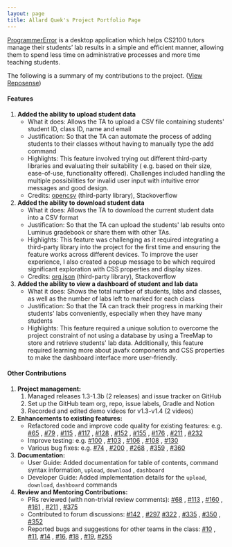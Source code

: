 ```yaml
---
layout: page 
title: Allard Quek's Project Portfolio Page
---
```


[ProgrammerError](https://github.com/AY2122S1-CS2103-F09-3/tp) is a desktop application which helps CS2100 tutors manage
their students’ lab results in a simple and efficient manner, allowing them to spend less time on administrative
processes and more time teaching students.

The following is a summary of my contributions to the
project. ([View Reposense](https://nus-cs2103-ay2122s1.github.io/tp-dashboard/#breakdown=true&search=allardquek))

#### Features

1. **Added the ability to upload student data**
    - What it does: Allows the TA to upload a CSV file containing students' student ID, class ID, name and email
    - Justification: So that the TA can automate the process of adding students to their classes without having to
      manually type the add command
    - Highlights: This feature involved trying out different third-party libraries and evaluating their suitability (
      e.g. based on their size, ease-of-use, functionality offered). Challenges included handling the multiple
      possibilities for invalid user input with intuitive error messages and good design.
    - Credits: [opencsv](http://opencsv.sourceforge.net/) (third-party library), Stackoverflow
2. **Added the ability to download student data**
    - What it does: Allows the TA to download the current student data into a CSV format
    - Justification: So that the TA can upload the students' lab results onto Luminus gradebook or share them with other
      TAs.
    - Highlights: This feature was challenging as it required integrating a third-party library into the project for the
      first time and ensuring the feature works across different devices. To improve the user experience, I also created
      a popup message to be which required significant exploration with CSS properties and display sizes.
    - Credits: [org.json](https://mvnrepository.com/artifact/org.json/json) (third-party library), Stackoverflow
3. **Added the ability to view a dashboard of student and lab data**
    - What it does: Shows the total number of students, labs and classes, as well as the number of labs left to marked
      for each class
    - Justification: So that the TA can track their progress in marking their students' labs conveniently, especially
      when they have many students
    - Highlights: This feature required a unique solution to overcome the project constraint of not using a database
      by using a TreeMap to store and retrieve students' lab data. Additionally, this feature required
      learning more about javafx components and CSS properties to make the dashboard interface more user-friendly.

#### Other Contributions

1. **Project management:**
    1. Managed releases 1.3-1.3b (2 releases) and issue tracker on GitHub
    2. Set up the GitHub team org, repo, issue labels, Gradle and Notion
    3. Recorded and edited demo videos for v1.3-v1.4 (2 videos)
2. **Enhancements to existing features:**
    - Refactored code and improve code quality for existing features:
      e.g. [#65](https://github.com/AY2122S1-CS2103-F09-3/tp/pull/65)
      , [#79](https://github.com/AY2122S1-CS2103-F09-3/tp/pull/79/files)
      , [#115](https://github.com/AY2122S1-CS2103-F09-3/tp/pull/115)
      , [#117](https://github.com/AY2122S1-CS2103-F09-3/tp/pull/117)
      , [#128](https://github.com/AY2122S1-CS2103-F09-3/tp/pull/128)
      , [#152](https://github.com/AY2122S1-CS2103-F09-3/tp/pull/152)
      , [#155](https://github.com/AY2122S1-CS2103-F09-3/tp/pull/155)
      , [#176](https://github.com/AY2122S1-CS2103-F09-3/tp/pull/176)
      , [#211](https://github.com/AY2122S1-CS2103-F09-3/tp/pull/211)
      , [#232](https://github.com/AY2122S1-CS2103-F09-3/tp/pull/232)
    - Improve testing: e.g. [#100](https://github.com/AY2122S1-CS2103-F09-3/tp/pull/100)
      , [#103](https://github.com/AY2122S1-CS2103-F09-3/tp/pull/103)
      , [#106](https://github.com/AY2122S1-CS2103-F09-3/tp/pull/106/files)
      , [#108](https://github.com/AY2122S1-CS2103-F09-3/tp/pull/108/files)
      , [#130](https://github.com/AY2122S1-CS2103-F09-3/tp/pull/130/files)
    - Various bug fixes: e.g. [#74](https://github.com/AY2122S1-CS2103-F09-3/tp/pull/74)
      , [#200](https://github.com/AY2122S1-CS2103-F09-3/tp/pull/200)
      , [#268](https://github.com/AY2122S1-CS2103-F09-3/tp/pull/268)
      , [#359](https://github.com/AY2122S1-CS2103-F09-3/tp/pull/359/files)
      , [#360](https://github.com/AY2122S1-CS2103-F09-3/tp/pull/360/files)
3. **Documentation:**
    - User Guide: Added documentation for table of contents, command syntax information, `upload`, `download`
      , `dashboard`
    - Developer Guide: Added implementation details for the `upload`, `download`, `dashboard` commands
4. **Review and Mentoring Contributions:**
    - PRs reviewed (with non-trivial review comments): [#68](https://github.com/AY2122S1-CS2103-F09-3/tp/pull/68)
      , [#113](https://github.com/AY2122S1-CS2103-F09-3/tp/pull/113)
      , [#160](https://github.com/AY2122S1-CS2103-F09-3/tp/pull/160)
      , [#161](https://github.com/AY2122S1-CS2103-F09-3/tp/pull/161)
      , [#211](https://github.com/AY2122S1-CS2103-F09-3/tp/pull/211#issuecomment-950448914)
      , [#375](https://github.com/AY2122S1-CS2103-F09-3/tp/pull/375)
    - Contributed to forum discussions: [#142](https://github.com/nus-cs2103-AY2122S1/forum/issues/142)
      , [#297](https://github.com/nus-cs2103-AY2122S1/forum/issues/297) [#322](https://github.com/nus-cs2103-AY2122S1/forum/issues/322)
      , [#335](https://github.com/nus-cs2103-AY2122S1/forum/issues/335)
      , [#350](https://github.com/nus-cs2103-AY2122S1/forum/issues/350#issuecomment-954135759)
      , [#352](https://github.com/nus-cs2103-AY2122S1/forum/issues/352)
    - Reported bugs and suggestions for other teams in the class: [#10](https://github.com/AllardQuek/ped/issues/10)
      , [#11](https://github.com/AllardQuek/ped/issues/11), [#14](https://github.com/AllardQuek/ped/issues/14)
      , [#16](https://github.com/AllardQuek/ped/issues/16), [#18](https://github.com/AllardQuek/ped/issues/18)
      , [#19](https://github.com/AllardQuek/ped/issues/19), [#255](https://github.com/AY2122S1-CS2103-W14-1/tp/pull/255)

